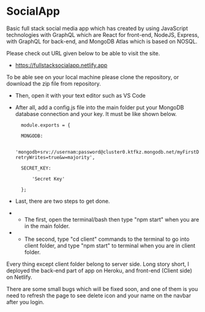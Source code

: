 # SocialApp

Basic full stack social media app which has created by using JavaScript technologies with GraphQL which are React for front-end, NodeJS, Express, with GraphQL for back-end, and MongoDB Atlas which is based on NOSQL.

Please check out URL given below to be able to visit the site.

* https://fullstacksocialapp.netlify.app

To be able see on your local machine please clone the repository, or download the zip file from repository. 

* Then, open it with your text editor such as VS Code

* After all, add a config.js file into the main folder put your MongoDB database connection and your key. It must be like shown below.

        module.exports = {

        MONGODB: 
        
            'mongodb+srv://usernam:password@cluster0.ktfkz.mongodb.net/myFirstDatabase?retryWrites=true&w=majority',
            
        SECRET_KEY: 
        
            'Secret Key'
            
        };
  
* Last, there are two steps to get done.

* * The first, open the terminal/bash then type "npm start" when you are in the main folder.

* * The second, type "cd client" commands to the terminal to go into client folder, and type "npm start" to terminal when you are in client folder.

Every thing except client folder belong to server side. Long story short, I deployed the back-end part of app on Heroku, and front-end (Client side) on Netlify.

There are some small bugs which will be fixed soon, and one of them is you need to refresh the page to see delete icon and your name on the navbar after you login.
